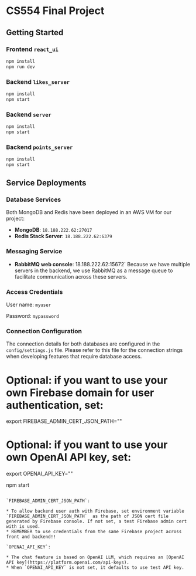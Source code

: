 # CS554 Final Project

## Getting Started

### Frontend `react_ui`

```sh
npm install
npm run dev
```

### Backend `likes_server`
```sh
npm install
npm start
```

### Backend `server`

```sh
npm install
npm start
```
### Backend `points_server`

```sh
npm install
npm start
```

## Service Deployments

### Database Services
Both MongoDB and Redis have been deployed in an AWS VM for our project:

- **MongoDB**: `18.188.222.62:27017`
- **Redis Stack Server**:  `18.188.222.62:6379`

### Messaging Service
- **RabbitMQ web console**: 18.188.222.62:15672`
Because we have multiple servers in the backend, we use RabbitMQ as a message queue to facilitate communication across these servers.

### Access Credentials

User name: `myuser`

Password: `mypassword`

### Connection Configuration
The connection details for both databases are configured in the `config/settings.js` file. Please refer to this file for the connection strings when developing features that require database access.





# Optional: if you want to use your own Firebase domain for user authentication, set:
export FIREBASE_ADMIN_CERT_JSON_PATH="<PATH TO YOUR FIREBASE ADMIN CERT JSON>"
# Optional: if you want to use your own OpenAI API key, set:
export OPENAI_API_KEY="<YOUR OPENAI API KEY>"

npm start
```

`FIREBASE_ADMIN_CERT_JSON_PATH`:

* To allow backend user auth with Firebase, set environment variable `FIREBASE_ADMIN_CERT_JSON_PATH`  as the path of JSON cert file generated by Firebase console. If not set, a test Firebase admin cert with is used.
* REMEMBER to use credentials from the same Firebase project across front and backend!!

`OPENAI_API_KEY`:

* The chat feature is based on OpenAI LLM, which requires an [OpenAI API key](https://platform.openai.com/api-keys). 
* When `OPENAI_API_KEY` is not set, it defaults to use test API key.

